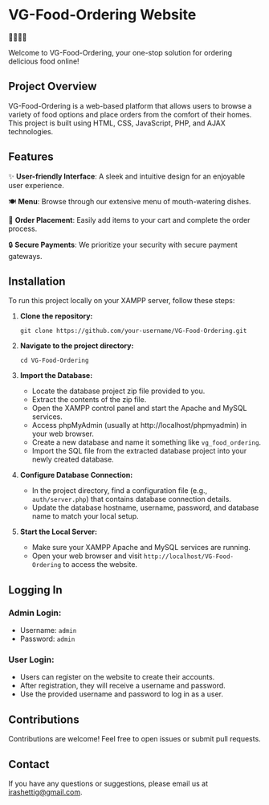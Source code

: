 
# VG-Food-Ordering Website

🍔🍕🍱🥗

Welcome to VG-Food-Ordering, your one-stop solution for ordering delicious food online!

## Project Overview

VG-Food-Ordering is a web-based platform that allows users to browse a variety of food options and place orders from the comfort of their homes. This project is built using HTML, CSS, JavaScript, PHP, and AJAX technologies.

## Features

✨ **User-friendly Interface**: A sleek and intuitive design for an enjoyable user experience.

🍽️ **Menu**: Browse through our extensive menu of mouth-watering dishes.

🛒 **Order Placement**: Easily add items to your cart and complete the order process.

🔒 **Secure Payments**: We prioritize your security with secure payment gateways.

## Installation

To run this project locally on your XAMPP server, follow these steps:

1. **Clone the repository:**

   ```shell
   git clone https://github.com/your-username/VG-Food-Ordering.git
   ```

2. **Navigate to the project directory:**

   ```shell
   cd VG-Food-Ordering
   ```

3. **Import the Database:**

   - Locate the database project zip file provided to you.
   - Extract the contents of the zip file.
   - Open the XAMPP control panel and start the Apache and MySQL services.
   - Access phpMyAdmin (usually at http://localhost/phpmyadmin) in your web browser.
   - Create a new database and name it something like `vg_food_ordering`.
   - Import the SQL file from the extracted database project into your newly created database.

4. **Configure Database Connection:**

   - In the project directory, find a configuration file (e.g., `auth/server.php`) that contains database connection details.
   - Update the database hostname, username, password, and database name to match your local setup.

5. **Start the Local Server:**

   - Make sure your XAMPP Apache and MySQL services are running.
   - Open your web browser and visit `http://localhost/VG-Food-Ordering` to access the website.

## Logging In

### Admin Login:

- Username: `admin`
- Password: `admin`

### User Login:

- Users can register on the website to create their accounts.
- After registration, they will receive a username and password.
- Use the provided username and password to log in as a user.

## Contributions

Contributions are welcome! Feel free to open issues or submit pull requests.

## Contact

If you have any questions or suggestions, please email us at [irashettig@gmail.com](mailto:irashettig@gmail.com).
